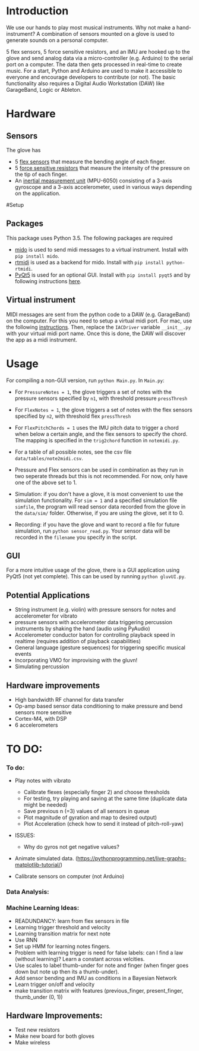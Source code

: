 
# Introduction
We use our hands to play most musical instruments. Why not make a hand-instrument? A combination of sensors mounted on a glove is used to generate sounds on a personal computer. 

5 flex sensors, 5 force sensitive resistors, and an IMU are hooked up to the glove and send analog data via a micro-controller (e.g. Arduino) to the serial port on a computer.
The data then gets processed in real-time to create music.
For a start, Python and Arduino are used to make it accessible to everyone and encourage developers to contribute (or not). 
The basic functionality also requires a Digital Audio Workstation (DAW) like GarageBand, Logic or Ableton.

# Hardware
## Sensors
The glove has 
- 5 [flex sensors](https://www.adafruit.com/product/1070) that measure the bending angle of each finger.
- 5 [force sensitive resistors](https://www.adafruit.com/product/166) that measure the intensity of the pressure on the tip of each finger. 
- An [inertial measurement unit](https://www.amazon.com/MPU-6050-MPU6050-Accelerometer-Gyroscope-Converter/dp/B008BOPN40) (MPU-6050) consisting of a 3-axis gyroscope and a 3-axis accelerometer, used in various ways depending on the application.


#Setup
## Packages
This package uses Python 3.5. The following packages are required 
- [mido](https://pypi.python.org/pypi/mido/1.1.3) is used to send midi messages to a virtual instrument. Install with `pip install mido`.
- [rtmidi](https://pypi.python.org/pypi/python-rtmidi/0.3.1a) is used as a backend for mido. Install with `pip install python-rtmidi`.
- [PyQt5](http://pyqt.sourceforge.net/Docs/PyQt5/) is used for an optional GUI. Install with `pip install pyqt5` and by following instructions [here](http://pyqt.sourceforge.net/Docs/PyQt5/installation.html).

## Virtual instrument
MIDI messages are sent from the python code to a DAW (e.g. GarageBand) on the computer. For this you need to setup a virtual midi port. For mac, use the following [instructions](http://feelyoursound.com/setup-midi-os-x/). Then, replace the `IACDriver` variable `__init__.py` with your virtual midi port name. Once this is done, the DAW will discover the app as a midi instrument.

# Usage
For compiling a non-GUI version, run `python Main.py`. In `Main.py`:
- For `PressureNotes = 1`, the glove triggers a set of notes with the pressure sensors specified by `n1`, with threshold pressure `pressThresh`
- For `FlexNotes = 1`, the glove triggers a set of notes with the flex sensors specified by `n2`, with threshold flex `pressThresh`
- For `FlexPitchChords = 1` uses the IMU pitch data to trigger a chord when below a certain angle, and the flex sensors to specify the chord. The mapping is specified in the `trig2chord` function in `notemidi.py`.
- For a table of all possible notes, see the csv file `data/tables/note2midi.csv`.
- Pressure and Flex sensors can be used in combination as they run in two seperate threads but this is not recommended. For now, only have one of the above set to 1.

- Simulation: if you don't have a glove, it is most convenient to use the simulation functionality. For `sim = 1` and a specified simulation file `simfile`, the program will read sensor data recorded from the glove in the `data/sim/` folder. Otherwise, if you are using the glove, set it to 0.
- Recording: if you have the glove and want to record a file for future simulation, run `python sensor_read.py`. Your sensor data will be recorded in the `filename` you specify in the script.

## GUI
For a more intuitive usage of the glove, there is a GUI application using PyQt5 (not yet complete). This can be used by running `python gluvUI.py`.


## Potential Applications
- String instrument (e.g. violin) with pressure sensors for notes and accelerometer for vibrato
- pressure sensors with accelerometer data triggering percussion instruments by shaking the hand (audio using PyAudio)
- Accelerometer conductor baton for controlling playback speed in realtime (requires addition of playback capabilities)
- General language (gesture sequences) for triggering specific musical events
- Incorporating VMO for improvising with the gluvn!
- Simulating percussion

## Hardware improvements
- High bandwidth RF channel for data transfer
- Op-amp based sensor data conditioning to make pressure and bend sensors more sensitive
- Cortex-M4, with DSP
- 6 accelerometers


# TO DO:
### To do:
- Play notes with vibrato
    - Calibrate flexes (especially finger 2) and choose thresholds
    - For testing, try playing and saving at the same time (duplicate data might be needed)
    - Save previous n (=3) values of all sensors in queue
    - Plot magnitude of gyration and map to desired output)
    - Plot Acceleration (check how to send it instead of pitch-roll-yaw)

- ISSUES:
    - Why do gyros not get negative values?

- Animate simulated data. (https://pythonprogramming.net/live-graphs-matplotlib-tutorial/)
- Calibrate sensors on computer (not Arduino) 


### Data Analysis:

### Machine Learning Ideas:
- READUNDANCY: learn from flex sensors in file 
- Learning trigger threshold and velocity 
- Learning transition matrix for next note
- Use RNN
- Set up HMM for learning notes fingers.
- Problem with learning trigger is need for false labels: can I find a law (without learning)? Learn a constant across velcities.
- Use scales to label thumb-under for note and finger (when finger goes down but note up then its a thumb-under).
- Add sensor bending and IMU as conditions in a Bayesian Network
- Learn trigger on/off and velocity
- make transition matrix with features (previous_finger, present_finger, thumb_under (0, 1))

## Hardware Improvements:
- Test new resistors
- Make new board for both gloves
- Make wireless


